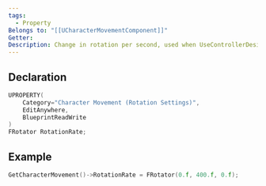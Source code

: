 ```yaml
---
tags:
  - Property
Belongs to: "[[UCharacterMovementComponent]]"
Getter: 
Description: Change in rotation per second, used when UseControllerDesiredRotation or OrientRotationToMovement are true. Set a negative value for infinite rotation rate and instant turns.
---
```


## Declaration

```cpp
UPROPERTY(
	Category="Character Movement (Rotation Settings)", 
	EditAnywhere, 
	BlueprintReadWrite
) 
FRotator RotationRate;
```

## Example

```cpp
GetCharacterMovement()->RotationRate = FRotator(0.f, 400.f, 0.f);
```